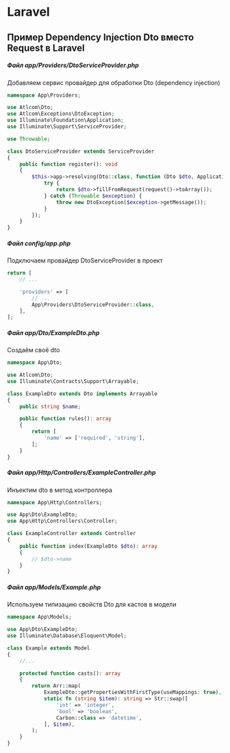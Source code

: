 # Laravel

## Пример Dependency Injection Dto вместо Request в Laravel

##### Файл app/Providers/DtoServiceProvider.php
Добавляем сервис провайдер для обработки Dto (dependency injection)

```php
namespace App\Providers;

use Atlcom\Dto;
use Atlcom\Exceptions\DtoException;
use Illuminate\Foundation\Application;
use Illuminate\Support\ServiceProvider;

use Throwable;

class DtoServiceProvider extends ServiceProvider
{
    public function register(): void
    {
        $this->app->resolving(Dto::class, function (Dto $dto, Application $app) {
            try {
                return $dto->fillFromRequest(request()->toArray());
            } catch (Throwable $exception) {
                throw new DtoException($exception->getMessage());
            }
        });
    }
}
```

##### Файл config/app.php
Подключаем провайдер DtoServiceProvider в проект

```php
return [
    // ...

    'providers' => [
        // ...
        App\Providers\DtoServiceProvider::class,
    ],
];
```

##### Файл app/Dto/ExampleDto.php
Создаём своё dto

```php
namespace App\Dto;

use Atlcom\Dto;
use Illuminate\Contracts\Support\Arrayable;

class ExampleDto extends Dto implements Arrayable
{
    public string $name;

    public function rules(): array
    {
        return [
            'name' => ['required', 'string'],
        ];
    }
}
```

##### Файл app/Http/Controllers/ExampleController.php
Инъектим dto в метод контроллера

```php
namespace App\Http\Controllers;

use App\Dto\ExampleDto;
use App\Http\Controllers\Controller;

class ExampleController extends Controller
{
    public function index(ExampleDto $dto): array
    {
        // $dto->name
    }
}
```

##### Файл app/Models/Example.php
Используем типизацию свойств Dto для кастов в модели

```php
namespace App\Models;

use App\Dto\ExampleDto;
use Illuminate\Database\Eloquent\Model;

class Example extends Model
{
    //...

    protected function casts(): array
    {
        return Arr::map(
            ExampleDto::getPropertiesWithFirstType(useMappings: true),
            static fn (string $item): string => Str::swap([
                'int' => 'integer',
                'bool' => 'boolean',
                Carbon::class => 'datetime',
            ], $item),
        );
    }
}
```
